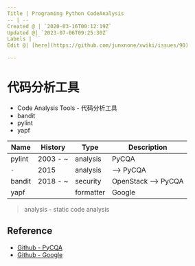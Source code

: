 ```yaml
---
Title | Programing Python CodeAnalysis
-- | --
Created @ | `2020-03-16T00:12:19Z`
Updated @| `2023-07-06T09:25:30Z`
Labels | ``
Edit @| [here](https://github.com/junxnone/xwiki/issues/90)

---
```

# 代码分析工具

- Code Analysis Tools - 代码分析工具
- bandit
- pylint
- yapf

Name | History | Type | Description
-- | -- | -- | --
pylint | 2003 - ~ | analysis | PyCQA
 `-` | 2015 | analysis | --> PyCQA
bandit | 2018 - ~  | security | OpenStack --> PyCQA
yapf |  | formatter | Google

> analysis - static code analysis


## Reference
- [Github - PyCQA](https://github.com/PyCQA/pylint)
- [Github - Google](https://github.com/google/yapf)
